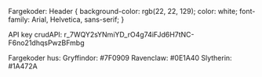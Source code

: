 Fargekoder:
Header {
 background-color: rgb(22, 22, 129);
    color: white;
    font-family: Arial, Helvetica, sans-serif;
}


API key crudAPI: r_7WQY2sYNmiYD_rO4g74iFJd6H7tNC-F6no21dhqsPwzBFmbg


Fargekoder hus:
Gryffindor: #7F0909
Ravenclaw: #0E1A40
Slytherin: #1A472A
